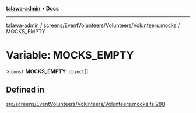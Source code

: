[**talawa-admin**](../../../../../README.md) • **Docs**

***

[talawa-admin](../../../../../modules.md) / [screens/EventVolunteers/Volunteers/Volunteers.mocks](../README.md) / MOCKS\_EMPTY

# Variable: MOCKS\_EMPTY

\> `const` **MOCKS\_EMPTY**: `object`[]

## Defined in

[src/screens/EventVolunteers/Volunteers/Volunteers.mocks.ts:288](https://github.com/PalisadoesFoundation/talawa-admin/blob/9dd5d7fd647f8a7c9e1c1e14bf645b71b32c51c2/src/screens/EventVolunteers/Volunteers/Volunteers.mocks.ts#L288)
